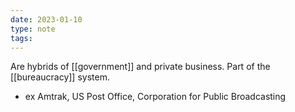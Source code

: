 ```yaml
---
date: 2023-01-10
type: note
tags:
---
```


Are hybrids of [[government]] and private business. Part of the [[bureaucracy]] system.
- ex Amtrak, US Post Office, Corporation for Public Broadcasting
